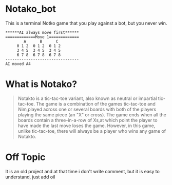 # Notako_bot
This is a terminal Notko game that you play against a bot, but you never win.

```
******AI always move first******
=============Move 1=============
        A      B      C         
     0 1 2  0 1 2  0 1 2        
     3 4 5  3 4 5  3 4 5        
     6 7 8  6 7 8  6 7 8        
--------------------------------
AI moved A4
```



# What is Notako?
> Notakto is a tic-tac-toe variant, also known as neutral or impartial tic-tac-toe. The game is a combination of the games tic-tac-toe and Nim,played across one or several boards with both of the players playing the same piece (an "X" or cross). The game ends when all the boards contain a three-in-a-row of Xs,at which point the player to have made the last move loses the game. However, in this game, unlike tic-tac-toe, there will always be a player who wins any game of Notakto.

# Off Topic 

It is an old project and at that time i don't write comment, but it is easy to understand, just add oil



